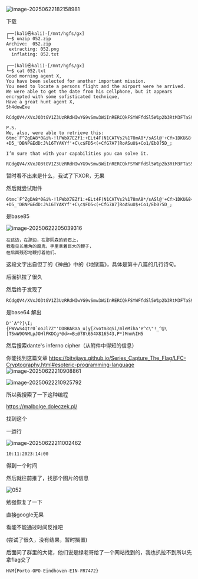 ![image-20250622182158981](https://7r1umphk.github.io/image/20250622182159297.webp)

下载

```
┌──(kali㉿kali)-[/mnt/hgfs/gx]
└─$ unzip 052.zip                                                            
Archive:  052.zip
 extracting: 052.png                 
  inflating: 052.txt                 
                                                                                                                                                                                   
┌──(kali㉿kali)-[/mnt/hgfs/gx]
└─$ cat 052.txt 
Good morning agent X,
You have been selected for another important mission.
You need to locate a persons flight and the airport were he arrived.
We were able to get the date from his cellphone, but it appears encrypted with some sofisticated technique,
Have a great hunt agent X,
Sh4dowExe

RCdgQV4/XVxJO3tGV1Z3UzRRdHIwYG9vSmw3WiInRERCQkFSYWFfdSl5W1p2b3RtM3FTaS9tbGVNaWhhJ2VeY1wiIV9eQFxbVFN3VzlPTk1McEpPSGxGS0RDZypAZD49QjtAPzhcNjU0WDgxNjU0MyxQKilNbm0lSUg1

P.S.
We, also, were able to retrieve this:
6tmc`F^ZgDA8*0&i%-!lFWbX7EZf1:+ELt4F)N1CATVs2%178mA8*/sASl@'+Cf>1DKU&8+Cf>-+D5_'DBNP&EdD:J%16TYAKYf'+C\c$FD5<(+CfG7A7]RoASuU$+Co1/Eb0?5D_;

I’m sure that with your capabilities you can solve it.                                                                                                                                                                                   
```

```
RCdgQV4/XVxJO3tGV1Z3UzRRdHIwYG9vSmw3WiInRERCQkFSYWFfdSl5W1p2b3RtM3FTaS9tbGVNaWhhJ2VeY1wiIV9eQFxbVFN3VzlPTk1McEpPSGxGS0RDZypAZD49QjtAPzhcNjU0WDgxNjU0MyxQKilNbm0lSUg1
```

暂时看不出来是什么，我试了下XOR，无果

然后就尝试附件

```
6tmc`F^ZgDA8*0&i%-!lFWbX7EZf1:+ELt4F)N1CATVs2%178mA8*/sASl@'+Cf>1DKU&8+Cf>-+D5_'DBNP&EdD:J%16TYAKYf'+C\c$FD5<(+CfG7A7]RoASuU$+Co1/Eb0?5D_;
```

是base85

![image-20250622205039316](https://7r1umphk.github.io/image/20250622205039860.webp)

```
在这边，在那边，在那阴森的岩石上，
我看见长着角的魔鬼，手里拿着巨大的鞭子，
在后面残忍地鞭打着他们。
```

这段文字出自但丁的《神曲》中的《地狱篇》，具体是第十八篇的几行诗句。

后面扒拉了很久

然后终于发现了
```
RCdgQV4/XVxJO3tGV1Z3UzRRdHIwYG9vSmw3WiInRERCQkFSYWFfdSl5W1p2b3RtM3FTaS9tbGVNaWhhJ2VeY1wiIV9eQFxbVFN3VzlPTk1McEpPSGxGS0RDZypAZD49QjtAPzhcNjU0WDgxNjU0MyxQKilNbm0lSUg1
```

是base64
解出

```
D'`A^?]\I;{FWVwS4Qtr0`ooJl7Z"'DDBBARaa_u)y[Zvotm3qSi/mleMiha'e^c\"!_^@\[TSwW9ONMLpJOHlFKDCg*@d>=B;@?8\654X816543,P*)Mnm%IH5
```

然后搜索dante's inferno cipher（从附件中得知的信息）

你能找到这篇文章
https://bitvijays.github.io/Series_Capture_The_Flag/LFC-Cryptography.html#esoteric-programming-language
![image-20250622210908861](https://7r1umphk.github.io/image/20250622210909127.webp)

![image-20250622210925792](https://7r1umphk.github.io/image/20250622210926182.webp)

所以我搜索了一下这种编程

https://malbolge.doleczek.pl/

找到这个

一运行

![image-20250622211002462](https://7r1umphk.github.io/image/20250622211002853.webp)

```
10:11:2023:14:00
```

得到一个时间

然后就往前推了，找那个图片的信息

![052](https://7r1umphk.github.io/image/20250622211439549.webp)

勉强恢复了一下

直接google无果

看能不能通过时间反推吧

(尝试了很久，没有结果，暂时搁置)

后面问了群里的大佬，他们说是绿老哥给了一个网站找到的，我也扒拉不到所以先拿flag交了
```
HVM{Porto-OPO-Eindhoven-EIN-FR7472}
```